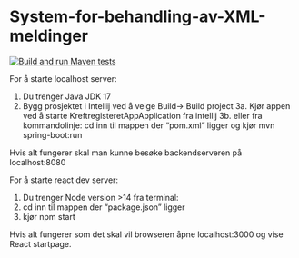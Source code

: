 # System-for-behandling-av-XML-meldinger
[![Build and run Maven tests](https://github.com/bachelor-kreftregisteret/System-for-behandling-av-XML-meldinger/actions/workflows/spring_test.yaml/badge.svg)](https://github.com/bachelor-kreftregisteret/System-for-behandling-av-XML-meldinger/actions/workflows/spring_test.yaml)

For å starte localhost server:

1. Du trenger Java JDK 17
2. Bygg prosjektet i Intellij ved å velge Build-> Build project
   3a. Kjør appen ved å starte KreftregisteretAppApplication fra intellij
   3b. eller fra kommandolinje: cd inn til mappen der “pom.xml” ligger og kjør
       mvn spring-boot:run

Hvis alt fungerer skal man kunne besøke backendserveren på localhost:8080


For å starte react dev server:

1. Du trenger Node version >14
   fra terminal:
2. cd inn til mappen der “package.json” ligger 
3. kjør 
   npm start

Hvis alt fungerer som det skal vil browseren åpne localhost:3000 og vise React startpage.
